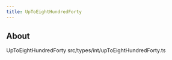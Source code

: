 ```yaml
---
title: UpToEightHundredForty
---
```


## About

UpToEightHundredForty src/types/int/upToEightHundredForty.ts
